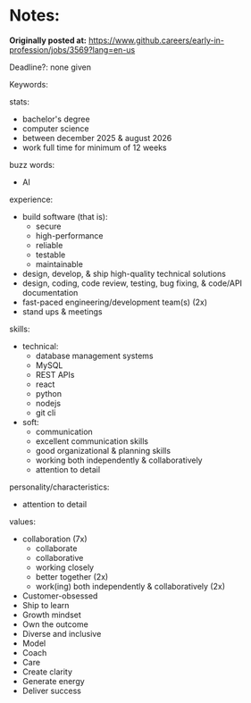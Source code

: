 # Notes:

**Originally posted at:** https://www.github.careers/early-in-profession/jobs/3569?lang=en-us

Deadline?: none given

Keywords:

stats:

- bachelor's degree
- computer science
- between december 2025 & august 2026
- work full time for minimum of 12 weeks

buzz words:

- AI

experience:

- build software (that is):
  - secure
  - high-performance
  - reliable
  - testable
  - maintainable
- design, develop, & ship high-quality technical solutions
- design, coding, code review, testing, bug fixing, & code/API documentation
- fast-paced engineering/development team(s) (2x)
- stand ups & meetings

skills:

- technical:
  - database management systems
  - MySQL
  - REST APIs
  - react
  - python
  - nodejs
  - git cli
- soft:
  - communication
  - excellent communication skills
  - good organizational & planning skills
  - working both independently & collaboratively
  - attention to detail

personality/characteristics:

- attention to detail

values:

- collaboration (7x)
  - collaborate
  - collaborative
  - working closely
  - better together (2x)
  - work(ing) both independently & collaboratively (2x)
- Customer-obsessed
- Ship to learn
- Growth mindset
- Own the outcome
- Diverse and inclusive
- Model
- Coach
- Care
- Create clarity
- Generate energy
- Deliver success
